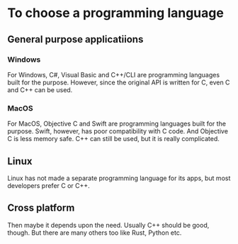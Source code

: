 # To choose a programming language  
## General purpose applicatiions  
### Windows  
For Windows, C#, Visual Basic and C++/CLI are programming languages built for the purpose. However, since the original API is written for C, even C and C++ can be used.  
### MacOS  
For MacOS, Objective C and Swift are programming languages built for the purpose. Swift, however, has poor compatibility with C code. And Objective C is less memory safe. C++ can still be used, but it is really complicated.  
## Linux  
Linux has not made a separate programming language for its apps, but most developers prefer C or C++.  
## Cross platform  
Then maybe it depends upon the need. Usually C++ should be good, though. But there are many others too like Rust, Python etc.

